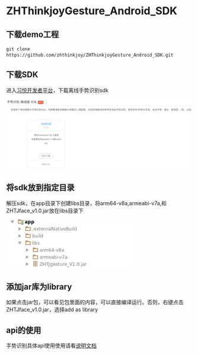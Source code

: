 # ZHThinkjoyGesture_Android_SDK


## 下载demo工程
```
git clone https://github.com/zhthinkjoy/ZHThinkjoyGesture_Android_SDK.git
```

## 下载SDK
进入[习悦开发者平台](https://dev.zhthinkjoy.com/SDK)，下载离线手势识别sdk

[![](https://github.com/zhthinkjoy/git_resource/raw/master/ZHThinkjoyGesture_Android_SDK/gesture_sdk_download.png)](https://dev.zhthinkjoy.com/SDK)

## 将sdk放到指定目录
解压sdk，在app目录下创建libs目录，将arm64-v8a,armeabi-v7a,和ZHTJface_v1.0.jar放在libs目录下

![](https://github.com/zhthinkjoy/git_resource/raw/master/ZHThinkjoyGesture_Android_SDK/add_gesture_library.png)

## 添加jar库为library
如果点击jar包，可以看见包里面的内容，可以直接编译运行。否则，右键点击ZHTJface_v1.0.jar，选择add as library

## api的使用
手势识别具体api使用使用请看[说明文档](http://github.com/zhthinkjoy/ZHThinkjoyGesture_Android_SDK/wiki)

